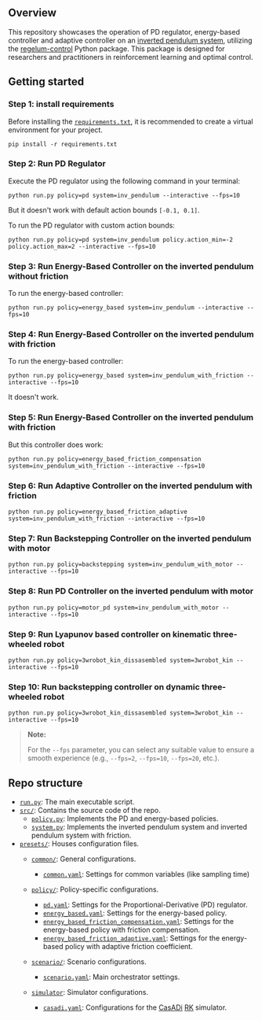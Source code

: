 ## Overview 

This repository showcases the operation of PD regulator, energy-based controller and adaptive controller on an [inverted pendulum system](https://regelum.aidynamic.io/systems/inv_pendulum/), utilizing the [regelum-control](https://regelum.aidynamic.io/systems/inv_pendulum/) Python package. This package is designed for researchers and practitioners in reinforcement learning and optimal control.

## Getting started


### Step 1: install requirements

Before installing the [`requirements.txt`](./requirements.txt), it is recommended to create a virtual environment for your project.

```shell
pip install -r requirements.txt
```

### Step 2: Run PD Regulator

Execute the PD regulator using the following command in your terminal:

```shell
python run.py policy=pd system=inv_pendulum --interactive --fps=10
```    

But it doesn't work with default action bounds `[-0.1, 0.1]`.

To run the PD regulator with custom action bounds:


```shell
python run.py policy=pd system=inv_pendulum policy.action_min=-2 policy.action_max=2 --interactive --fps=10
```  

### Step 3: Run Energy-Based Controller on the inverted pendulum without friction

To run the energy-based controller:

```shell
python run.py policy=energy_based system=inv_pendulum --interactive --fps=10
```  

### Step 4: Run Energy-Based Controller on the inverted pendulum with friction

To run the energy-based controller:

```shell
python run.py policy=energy_based system=inv_pendulum_with_friction --interactive --fps=10
```  

It doesn't work.

### Step 5: Run Energy-Based Controller on the inverted pendulum with friction

But this controller does work:

```shell
python run.py policy=energy_based_friction_compensation system=inv_pendulum_with_friction --interactive --fps=10
```  


### Step 6: Run Adaptive Controller on the inverted pendulum with friction


```shell
python run.py policy=energy_based_friction_adaptive system=inv_pendulum_with_friction --interactive --fps=10
```  

### Step 7: Run Backstepping Controller on the inverted pendulum with motor


```shell
python run.py policy=backstepping system=inv_pendulum_with_motor --interactive --fps=10 
``` 

### Step 8: Run PD Controller on the inverted pendulum with motor


```shell
python run.py policy=motor_pd system=inv_pendulum_with_motor --interactive --fps=10 
```  


### Step 9: Run Lyapunov based controller on kinematic three-wheeled robot

```shell
python run.py policy=3wrobot_kin_dissasembled system=3wrobot_kin --interactive --fps=10
```  

### Step 10: Run backstepping controller on dynamic three-wheeled robot

```shell
python run.py policy=3wrobot_kin_dissasembled system=3wrobot_kin --interactive --fps=10
```  


> **Note:**
>
> For the `--fps` parameter, you can select any suitable value to ensure a smooth experience (e.g., `--fps=2`, `--fps=10`, `--fps=20`, etc.).

## Repo structure

- [`run.py`](./run.py): The main executable script.
- [`src/`](./src/): Contains the source code of the repo.
    - [`policy.py`](./src/policy.py): Implements the PD and energy-based policies.
    - [`system.py`](./src/system.py): Implements the inverted pendulum system and inverted pendulum system with friction.
- [`presets/`](./presets/): Houses configuration files.
    - [`common/`](./presets/common): General configurations.
        - [`common.yaml`](./presets/common/common.yaml): Settings for common variables (like sampling time)
    - [`policy/`](./presets/policy/): Policy-specific configurations.
        - [`pd.yaml`](./presets/policy/pd.yaml): Settings for the Proportional-Derivative (PD) regulator.
        - [`energy_based.yaml`](./presets/policy/energy_based.yaml): Settings for the energy-based policy.
        - [`energy_based_friction_compensation.yaml`](./presets/policy/energy_based_friction_compensation.yaml): Settings for the energy-based policy with friction compensation.
        - [`energy_based_friction_adaptive.yaml`](./presets/policy/energy_based_friction_adaptive.yaml): Settings for the energy-based policy with adaptive friction coefficient.


    - [`scenario/`](./presets/scenario/): Scenario configurations.
        - [`scenario.yaml`](./presets/scenario/scenario.yaml): Main orchestrator settings.
    - [`simulator`](./presets/simulator/): Simulator configurations.
        - [`casadi.yaml`](./presets/simulator/casadi.yaml): Configurations for the [CasADi](https://web.casadi.org/) [RK](https://en.wikipedia.org/wiki/Runge%E2%80%93Kutta_methods) simulator.


